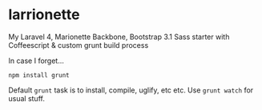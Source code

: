 larrionette
===========

My Laravel 4, Marionette Backbone, Bootstrap 3.1 Sass starter with Coffeescript &amp; custom grunt build process

In case I forget...

`
npm install
grunt
`

Default `grunt` task is  to install, compile, uglify, etc etc.
Use `grunt watch` for usual stuff.